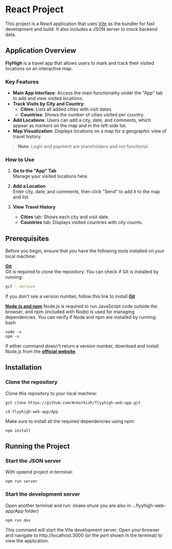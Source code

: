 # React Project
This project is a React application that uses [Vite](https://vitejs.dev/) as the bundler for fast development and build. It also includes a JSON server to mock backend data.

## Application Overview

**FlyHigh** is a travel app that allows users to mark and track their visited locations on an interactive map.

### Key Features

- **Main App Interface**: Access the main functionality under the "App" tab to add and view visited locations.
- **Track Visits by City and Country**: 
  - **Cities**: Lists all added cities with visit dates.
  - **Countries**: Shows the number of cities visited per country.
- **Add Locations**: Users can add a city, date, and comments, which appear as markers on the map and in the left-side list.
- **Map Visualization**: Displays locations on a map for a geographic view of travel history.

> **Note**: Login and payment are placeholders and not functional.

### How to Use

1. **Go to the "App" Tab**  
   Manage your visited locations here.
   
2. **Add a Location**  
   Enter city, date, and comments, then click "Send" to add it to the map and list.

3. **View Travel History**  
   - **Cities** tab: Shows each city and visit date.
   - **Countries** tab: Displays visited countries with city counts.

## Prerequisites

Before you begin, ensure that you have the following tools installed on your local machine:

**[Git](https://git-scm.com/downloads)**  
Git is required to clone the repository. You can check if Git is installed by running:
```bash
git --version
```
If you don't see a version number, follow this link to install **[Git](https://git-scm.com/downloads)** 

**[Node.js and npm](https://nodejs.org/en)**
Node.js is required to run JavaScript code outside the browser, and npm (included with Node) is used for managing dependencies. You can verify if Node and npm are installed by running:
bash
```
node -v
npm -v
```
If either command doesn’t return a version number, download and install Node.js from the **[official website](https://nodejs.org/en)**.

## Installation
### Clone the repository
Clone this repository to your local machine:

```
git clone https://github.com/Ankorkish/flyyhigh-web-app.git
```

```
cd flyyhigh-web-app/App
```

Make sure to install all the required dependencies using npm:
```
npm install
```

## Running the Project
### Start the JSON server
With opeend project in terminal:
```
npm run server
```

### Start the development server
Open another terminal and run: (make shure you are also in ...flyyhigh-web-app/App folder)
```
npm run dev
```
This command will start the Vite development server. Open your browser and navigate to http://localhost:3000 (or the port shown in the terminal) to view the application.
